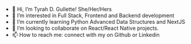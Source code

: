 - 👋 Hi, I’m Tyrah D. Gullette! She/Her/Hers
- 👀 I’m interested in Full Stack, Frontend and Backend development
- 🌱 I’m currently learning Python Advanced Data Structures and NextJS
- 💞️ I’m looking to collaborate on React/React Native projects.
- 📫 How to reach me: connect with my on Github or Linkedin

<!---
ursaturnine/ursaturnine is a ✨ special ✨ repository because its `README.md` (this file) appears on your GitHub profile.
You can click the Preview link to take a look at your changes.
--->
